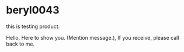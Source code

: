 # beryl0043

this is testing product.

Hello, Here to show you. (Mention message.),
If you receive, please call back to me.
